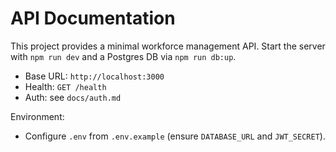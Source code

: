 # API Documentation

This project provides a minimal workforce management API. Start the server with `npm run dev` and a Postgres DB via `npm run db:up`.

- Base URL: `http://localhost:3000`
- Health: `GET /health`
- Auth: see `docs/auth.md`

Environment:
- Configure `.env` from `.env.example` (ensure `DATABASE_URL` and `JWT_SECRET`).

